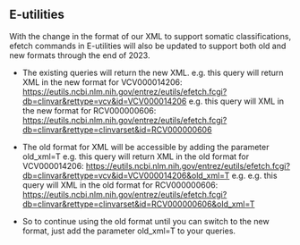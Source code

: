 ## E-utilities


With the change in the format of our XML to support somatic classifications, efetch commands in E-utilities will also be updated to support both old and new formats through the end of 2023.

* The existing queries will return the new XML.
    e.g. this query will return XML in the new format for VCV000014206:
    https://eutils.ncbi.nlm.nih.gov/entrez/eutils/efetch.fcgi?db=clinvar&rettype=vcv&id=VCV000014206
    e.g. this query will XML in the new format for RCV000000606:
    https://eutils.ncbi.nlm.nih.gov/entrez/eutils/efetch.fcgi?db=clinvar&rettype=clinvarset&id=RCV000000606

* The old format for XML will be accessible by adding the parameter old_xml=T
    e.g. this query will return XML in the old format for VCV000014206:
    https://eutils.ncbi.nlm.nih.gov/entrez/eutils/efetch.fcgi?db=clinvar&rettype=vcv&id=VCV000014206&old_xml=T
    e.g. e.g. this query will XML in the old format for RCV000000606:
    https://eutils.ncbi.nlm.nih.gov/entrez/eutils/efetch.fcgi?db=clinvar&rettype=clinvarset&id=RCV000000606&old_xml=T
* So to continue using the old format until you can switch to the new format, just add the parameter old_xml=T to your queries.

